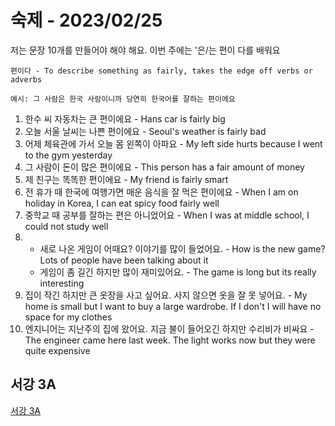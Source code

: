 # 숙제 - 2023/02/25

저는 문장 10개를 만들어야 해야 해요. 이번 주에는 '은/는 편이 다를 배워요

`편이다 - To describe something as fairly, takes the edge off verbs or adverbs`

`예시: 그 사람은 한국 사람이니까 당연히 한국어를 잘하는 편이에요`

1. 한수 씨 자동차는 큰 편이에요 - Hans car is fairly big
2. 오늘 서울 날씨는 나쁜 편이에요 - Seoul's weather is fairly bad
3. 어제 체육관에 가서 오늘 몸 왼쪽이 아파요 - My left side hurts because I went to the gym yesterday
4. 그 사람이 돈이 많은 편이에요 - This person has a fair amount of money
5. 제 친구는 똑똑한 편이에요 - My friend is fairly smart
6. 전 휴가 때 한국에 여행가면 매운 음식을 잘 먹은 편이에요 - When I am on holiday in Korea, I can eat spicy food fairly well
7. 중학교 때 공부를 잘하는 편은 아니었어요 - When I was at middle school, I could not study well 
8. 
    * 새로 나온 게임이 어때요? 이야기를 많이 들었어요. - How is the new game? Lots of people have been  talking about it
    * 게임이 좀 길긴 하지만 많이 재미있어요. - The game is long but its really interesting
9. 집이 작긴 하지만 큰 옷장을 사고 싶어요. 사지 않으면 옷을 잘 못 넣어요. - My home is small but I want to buy a large wardrobe. If I don't I will have no space for my clothes
10. 엔지니어는 지난주의 집에 왔어요. 지금 불이 들어오긴 하지만 수리비가 비싸요 - The engineer came here last week. The light works now but they were quite expensive

## 서강 3A

[서강 3A](README.md)
